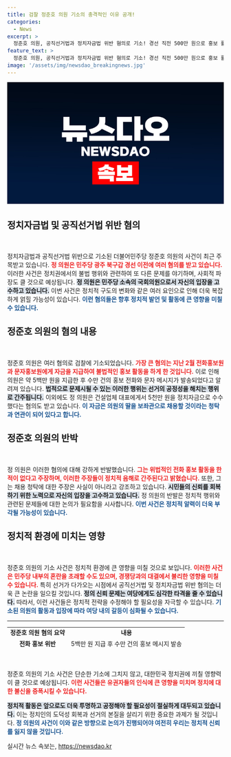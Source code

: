 ```yaml
---
title: 검찰 정준호 의원 기소의 충격적인 이유 공개!
categories:
  - News
excerpt: >
  정준호 의원, 공직선거법과 정치자금법 위반 혐의로 기소! 경선 직전 500만 원으로 홍보 활동 의혹과 정치자금 5천만 원 수수에 대한 논란이 뜨거운 가운데, 의원은 정치적 타격이라 반박. 클릭해 진실을 확인하세요!
feature_text: >
  정준호 의원, 공직선거법과 정치자금법 위반 혐의로 기소! 경선 직전 500만 원으로 홍보 활동 의혹과 정치자금 5천만 원 수수에 대한 논란이 뜨거운 가운데, 의원은 정치적 타격이라 반박. 클릭해 진실을 확인하세요!
image: '/assets/img/newsdao_breakingnews.jpg'
---
```


<p><img src="/assets/img/newsdao_breakingnews.jpg" alt="ontimetimes 속보" /></p>

<h2 data-ke-size="size26">정치자금법 및 공직선거법 위반 혐의</h2>

<p data-ke-size="size16">&nbsp;</p>

<p>정치자금법과 공직선거법 위반으로 기소된 더불어민주당 정준호 의원의 사건이 최근 주목받고 있습니다. <b><span style="color: #ee2323;">정 의원은 민주당 광주 북구갑 경선 이전에 여러 혐의를 받고 있습니다.</span></b> 이러한 사건은 정치권에서의 불법 행위와 관련하여 또 다른 문제를 야기하며, 사회적 파장도 클 것으로 예상됩니다. <b><span style="background-color: #21538527;">정 의원은 민주당 소속의 국회의원으로서 자신의 입장을 고수하고 있습니다.</span></b> 이번 사건은 정치적 구도의 변화와 같은 여러 요인으로 인해 더욱 복잡하게 얽힐 가능성이 있습니다. <b><span style="color: #1a5490;">이런 혐의들은 향후 정치적 발언 및 활동에 큰 영향을 미칠 수 있습니다.</span></b></p>

<h2>정준호 의원의 혐의 내용</h2>

<p data-ke-size="size16">&nbsp;</p>

<p>정준호 의원은 여러 혐의로 검찰에 기소되었습니다. <b><span style="color: #ee2323;">가장 큰 혐의는 지난 2월 전화홍보원과 문자홍보원에게 자금을 지급하여 불법적인 홍보 활동을 하게 한 것입니다.</span></b> 이로 인해 의원은 약 5백만 원을 지급한 후 수만 건의 홍보 전화와 문자 메시지가 발송되었다고 알려져 있습니다. <b><span style="background-color: #21538527;">법적으로 문제시될 수 있는 이러한 행위는 선거의 공정성을 해치는 행위로 간주됩니다.</span></b> 이외에도 정 의원은 건설업체 대표에게서 5천만 원을 정치자금으로 수수했다는 혐의도 받고 있습니다. <b><span style="color: #1a5490;">이 자금은 의원의 딸을 보좌관으로 채용할 것이라는 청탁과 연관이 되어 있다고 합니다.</span></b></p>

<h2>정준호 의원의 반박</h2>

<p data-ke-size="size16">&nbsp;</p>

<p>정 의원은 이러한 혐의에 대해 강하게 반발했습니다. <b><span style="color: #ee2323;">그는 위법적인 전화 홍보 활동을 한 적이 없다고 주장하며, 이러한 주장들이 정치적 음해로 간주된다고 밝혔습니다.</span></b> 또한, 그는 채용 청탁에 대한 주장은 사실이 아니라고 강조하고 있습니다. <b><span style="background-color: #21538527;">시민들의 신뢰를 회복하기 위한 노력으로 자신의 입장을 고수하고 있습니다.</span></b> 정 의원의 반발은 정치적 행위와 관련된 문제들에 대한 논의가 필요함을 시사합니다. <b><span style="color: #1a5490;">이번 사건은 정치적 알력이 더욱 부각될 가능성이 있습니다.</span></b></p>

<h2>정치적 환경에 미치는 영향</h2>

<p data-ke-size="size16">&nbsp;</p>

<p>정준호 의원의 기소 사건은 정치적 환경에 큰 영향을 미칠 것으로 보입니다. <b><span style="color: #ee2323;">이러한 사건은 민주당 내부의 혼란을 초래할 수도 있으며, 경쟁당과의 대결에서 불리한 영향을 미칠 수 있습니다.</span></b> 특히 선거가 다가오는 시점에서 공직선거법 및 정치자금법 위반 혐의는 더욱 큰 논란을 일으킬 것입니다. <b><span style="background-color: #21538527;">정의 신뢰 문제는 여당에게도 심각한 타격을 줄 수 있습니다.</span></b> 따라서, 이런 사건들은 정치적 전략을 수정해야 할 필요성을 자극할 수 있습니다. <b><span style="color: #1a5490;">기소된 의원의 활동과 입장에 따라 여당 내의 갈등이 심화될 수 있습니다.</span></b></p>

<hr>

<table style="width: 100%; height: 53px;">
<tr>
<td style="text-align: center; height: 17px;"><b>정준호 의원 혐의 요약</b></td>
<td style="text-align: center; height: 17px;"><b>내용</b></td>
</tr>
<tr>
<td style="text-align: center; height: 17px;"><b>전화 홍보 위반</b></td>
<td style="text-align: center; height: 17px;">5백만 원 지급 후 수만 건의 홍보 메시지 발송</td>
</tr>
<tr>
<td style="text-align: center; height: 17px;"><b>정치자금 수수</b></td>
<td style="text-align: center; height: 17px;">5천만 원, 채용 청탁 관련</td>
</tr>
<tr>
<td style="text-align: center; height: 17px;"><b>정 의원의 반박</b></td>
<td style="text-align: center; height: 17px;">위법적 활동 부인 및 정치적 음해 주장</td>
</tr>
</table>

<p data-ke-size="size16">&nbsp;</p>

<p>정준호 의원의 기소 사건은 단순한 기소에 그치지 않고, 대한민국 정치권에 끼칠 영향력이 클 것으로 예상됩니다. <b><span style="color: #ee2323;">이런 사건들은 유권자들의 인식에 큰 영향을 미치며 정치에 대한 불신을 증폭시킬 수 있습니다.</span></b> </p>

<p><b><span style="background-color: #21538527;">정치적 활동은 앞으로도 더욱 투명하고 공정해야 할 필요성이 절실하게 대두되고 있습니다.</span></b> 이는 정치인의 도덕성 회복과 선거의 본질을 살리기 위한 중요한 과제가 될 것입니다. <b><span style="color: #1a5490;">정 의원의 사건이 이와 같은 방향으로 논의가 진행되어야 여전히 우리는 정치적 신뢰를 잃지 않을 것입니다.</span></b></p>
실시간 뉴스 속보는, <a href="https://newsdao.kr" rel="dofollow">https://newsdao.kr</a>


